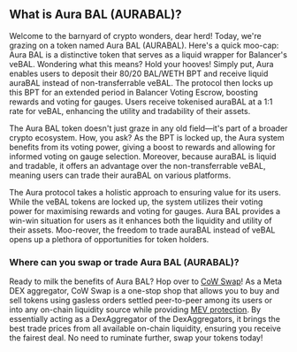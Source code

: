 <h2>What is Aura BAL (AURABAL)?</h2>

<p>Welcome to the barnyard of crypto wonders, dear herd! Today, we're grazing on a token named Aura BAL (AURABAL). Here's a quick moo-cap: Aura BAL is a distinctive token that serves as a liquid wrapper for Balancer's veBAL. Wondering what this means? Hold your hooves! Simply put, Aura enables users to deposit their 80/20 BAL/WETH BPT and receive liquid auraBAL instead of non-transferrable veBAL. The protocol then locks up this BPT for an extended period in Balancer Voting Escrow, boosting rewards and voting for gauges. Users receive tokenised auraBAL at a 1:1 rate for veBAL, enhancing the utility and tradability of their assets.</p>

<p>The Aura BAL token doesn't just graze in any old field—it's part of a broader crypto ecosystem. How, you ask? As the BPT is locked up, the Aura system benefits from its voting power, giving a boost to rewards and allowing for informed voting on gauge selection. Moreover, because auraBAL is liquid and tradable, it offers an advantage over the non-transferrable veBAL, meaning users can trade their auraBAL on various platforms.</p>

<p>The Aura protocol takes a holistic approach to ensuring value for its users. While the veBAL tokens are locked up, the system utilizes their voting power for maximising rewards and voting for gauges. Aura BAL provides a win-win situation for users as it enhances both the liquidity and utility of their assets. Moo-reover, the freedom to trade auraBAL instead of veBAL opens up a plethora of opportunities for token holders.</p>

<h3>Where can you swap or trade Aura BAL (AURABAL)?</h3>

<p>Ready to milk the benefits of Aura BAL? Hop over to <a href="https://swap.cow.fi/" rel="noopener" target="_blank">CoW Swap</a>! As a Meta DEX aggregator, CoW Swap is a one-stop shop that allows you to buy and sell tokens using gasless orders settled peer-to-peer among its users or into any on-chain liquidity source while providing <a href="https://ethereum.org/en/developers/docs/mev/" rel="nofollow noreferrer noopener" target="_blank">MEV protection</a>. By essentially acting as a DexAggregator of the DexAggregators, it brings the best trade prices from all available on-chain liquidity, ensuring you receive the fairest deal. No need to ruminate further, swap your tokens today!</p>
